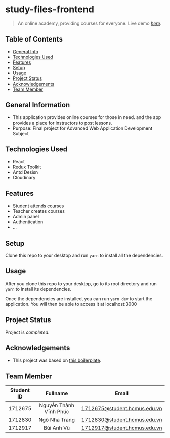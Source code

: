 # study-files-frontend
> An online academy, providing courses for everyone.
> Live demo [_here_](https://study-files.vercel.app).


## Table of Contents
* [General Info](#general-information)
* [Technologies Used](#technologies-used)
* [Features](#features)
* [Setup](#setup)
* [Usage](#usage)
* [Project Status](#project-status)
* [Acknowledgements](#acknowledgements)
* [Team Member](#team-member)


## General Information
- This application provides online courses for those in need. and the app provides a place for instructors to post lessons.
- Purpose: Final project for Advanced Web Application Development Subject


## Technologies Used
- React
- Redux Toolkit
- Antd Desisn
- Cloudinary


## Features
- Student attends courses
- Teacher creates courses
- Admin panel
- Authentication
- ...


## Setup
Clone this repo to your desktop and run `yarn` to install all the dependencies.


## Usage
After you clone this repo to your desktop, go to its root directory and run `yarn` to install its dependencies.

Once the dependencies are installed, you can run  `yarn dev` to start the application. You will then be able to access it at localhost:3000


## Project Status
Project is _completed_.


## Acknowledgements
- This project was based on [this boilerplate](https://github.com/react-boilerplate/react-boilerplate-cra-template).


## Team Member
| Student ID |         Fullname       |              Email           |
|:----------:|:----------------------:|:----------------------------:|
| 1712675    | Nguyễn Thành Vĩnh Phúc | 1712675@student.hcmus.edu.vn |
| 1712830    | Ngô Nha Trang          | 1712830@student.hcmus.edu.vn |
| 1712917    | Bùi Anh Vũ             | 1712917@student.hcmus.edu.vn |
